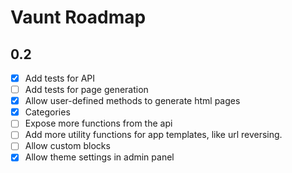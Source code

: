 # Vaunt Roadmap

## 0.2
- [X] Add tests for API
- [ ] Add tests for page generation
- [X] Allow user-defined methods to generate html pages
- [X] Categories
- [ ] Expose more functions from the api
- [ ] Add more utility functions for app templates, like url reversing.
- [ ] Allow custom blocks
- [X] Allow theme settings in admin panel
